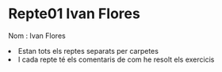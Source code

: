 # Repte01 Ivan Flores
<p>Nom : Ivan Flores
<li>Estan tots els reptes separats per carpetes</li>
<li>I cada repte té els comentaris de com he resolt els exercicis</li>
